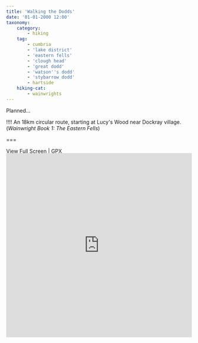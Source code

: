 ```yaml
---
title: 'Walking the Dodds'
date: '01-01-2000 12:00'
taxonomy:
    category:
        - hiking
    tag:
        - cumbria
        - 'lake district'
        - 'eastern fells'
        - 'clough head'
        - 'great dodd'
        - 'watson''s dodd'
        - 'stybarrow dodd'
        - hartside
    hiking-cat:
        - wainwrights
---
```


Planned...

!!!! An 18km circular route, starting at Lucy's Wood near Dockray village. (_Wainwright Book 1: The Eastern Fells_)

===

[View Full Screen](https://map.mootparadox.com/full/dodds-plan) | [GPX](https://map.mootparadox.com/gpx/dodds-plan)  
<p><iframe src="https://map.mootparadox.com/embed/dodds-plan" height="500" width="100%" style="border:none; margin-top:-1.2em;"></iframe></p>